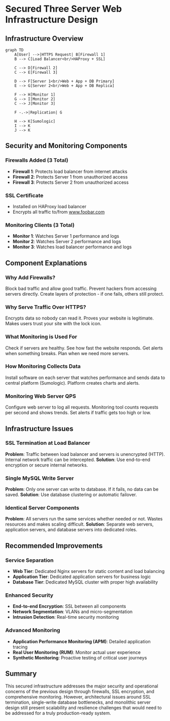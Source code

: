 # Secured Three Server Web Infrastructure Design

## Infrastructure Overview

```mermaid
graph TD
    A[User] -->|HTTPS Request| B[Firewall 1]
    B --> C[Load Balancer<br/>HAProxy + SSL]
    
    C --> D[Firewall 2]
    C --> E[Firewall 3]
    
    D --> F[Server 1<br/>Web + App + DB Primary]
    E --> G[Server 2<br/>Web + App + DB Replica]
    
    F --> H[Monitor 1]
    G --> I[Monitor 2] 
    C --> J[Monitor 3]
    
    F -.->|Replication| G
    
    H --> K[Sumologic]
    I --> K
    J --> K
```

## Security and Monitoring Components

### Firewalls Added (3 Total)
- **Firewall 1**: Protects load balancer from internet attacks
- **Firewall 2**: Protects Server 1 from unauthorized access  
- **Firewall 3**: Protects Server 2 from unauthorized access

### SSL Certificate
- Installed on HAProxy load balancer
- Encrypts all traffic to/from www.foobar.com

### Monitoring Clients (3 Total)
- **Monitor 1**: Watches Server 1 performance and logs
- **Monitor 2**: Watches Server 2 performance and logs
- **Monitor 3**: Watches load balancer performance and logs

## Component Explanations

### Why Add Firewalls?
Block bad traffic and allow good traffic. Prevent hackers from accessing servers directly. Create layers of protection - if one fails, others still protect.

### Why Serve Traffic Over HTTPS?
Encrypts data so nobody can read it. Proves your website is legitimate. Makes users trust your site with the lock icon.

### What Monitoring is Used For
Check if servers are healthy. See how fast the website responds. Get alerts when something breaks. Plan when we need more servers.

### How Monitoring Collects Data
Install software on each server that watches performance and sends data to central platform (Sumologic). Platform creates charts and alerts.

### Monitoring Web Server QPS
Configure web server to log all requests. Monitoring tool counts requests per second and shows trends. Set alerts if traffic gets too high or low.

## Infrastructure Issues

### SSL Termination at Load Balancer
**Problem**: Traffic between load balancer and servers is unencrypted (HTTP). Internal network traffic can be intercepted.
**Solution**: Use end-to-end encryption or secure internal networks.

### Single MySQL Write Server  
**Problem**: Only one server can write to database. If it fails, no data can be saved.
**Solution**: Use database clustering or automatic failover.

### Identical Server Components
**Problem**: All servers run the same services whether needed or not. Wastes resources and makes scaling difficult.
**Solution**: Separate web servers, application servers, and database servers into dedicated roles.

## Recommended Improvements

### Service Separation
- **Web Tier**: Dedicated Nginx servers for static content and load balancing
- **Application Tier**: Dedicated application servers for business logic
- **Database Tier**: Dedicated MySQL cluster with proper high availability

### Enhanced Security
- **End-to-end Encryption**: SSL between all components
- **Network Segmentation**: VLANs and micro-segmentation
- **Intrusion Detection**: Real-time security monitoring

### Advanced Monitoring
- **Application Performance Monitoring (APM)**: Detailed application tracing
- **Real User Monitoring (RUM)**: Monitor actual user experience
- **Synthetic Monitoring**: Proactive testing of critical user journeys

## Summary

This secured infrastructure addresses the major security and operational concerns of the previous design through firewalls, SSL encryption, and comprehensive monitoring. However, architectural issues around SSL termination, single-write database bottlenecks, and monolithic server design still present scalability and resilience challenges that would need to be addressed for a truly production-ready system.